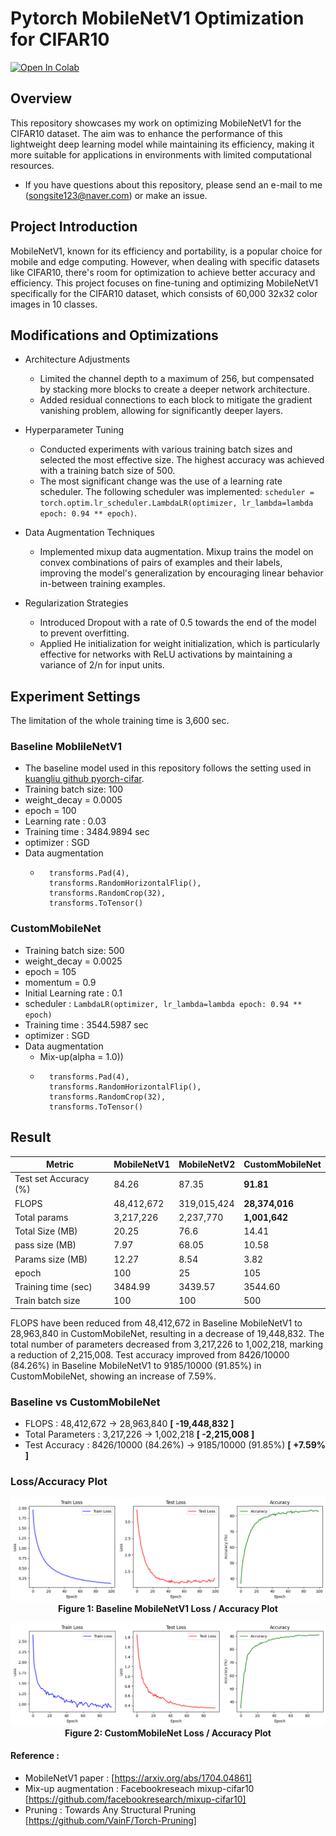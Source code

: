 # Pytorch MobileNetV1 Optimization for CIFAR10
[![Open In Colab](https://colab.research.google.com/assets/colab-badge.svg)](https://colab.research.google.com/github/Song-Joo-Young/MobileNetV1-Optimization-for-CIFAR10/blob/main/MobileNet_CIFAR10_Optimization.ipynb)

## Overview
This repository showcases my work on optimizing MobileNetV1 for the CIFAR10 dataset. The aim was to enhance the performance of this lightweight deep learning model while maintaining its efficiency, making it more suitable for applications in environments with limited computational resources.
* If you have questions about this repository, please send an e-mail to me (songsite123@naver.com) or make an issue.

## Project Introduction
MobileNetV1, known for its efficiency and portability, is a popular choice for mobile and edge computing. However, when dealing with specific datasets like CIFAR10, there's room for optimization to achieve better accuracy and efficiency. This project focuses on fine-tuning and optimizing MobileNetV1 specifically for the CIFAR10 dataset, which consists of 60,000 32x32 color images in 10 classes.

## Modifications and Optimizations
* Architecture Adjustments
  * Limited the channel depth to a maximum of 256, but compensated by stacking more blocks to create a deeper network architecture.
  * Added residual connections to each block to mitigate the gradient vanishing problem, allowing for significantly deeper layers.

* Hyperparameter Tuning
  * Conducted experiments with various training batch sizes and selected the most effective size. The highest accuracy was achieved with a training batch size of 500.
  * The most significant change was the use of a learning rate scheduler. The following scheduler was implemented: `scheduler = torch.optim.lr_scheduler.LambdaLR(optimizer, lr_lambda=lambda epoch: 0.94 ** epoch)`.

* Data Augmentation Techniques
  * Implemented mixup data augmentation. Mixup trains the model on convex combinations of pairs of examples and their labels, improving the model's generalization by encouraging linear behavior in-between training examples.

* Regularization Strategies
  * Introduced Dropout with a rate of 0.5 towards the end of the model to prevent overfitting.
  * Applied He initialization for weight initialization, which is particularly effective for networks with ReLU activations by maintaining a variance of 2/n for input units.



## Experiment Settings
The limitation of the whole training time is 3,600 sec.
### Baseline MoblileNetV1
* The baseline model used in this repository follows the setting used in [kuangliu github pyorch-cifar](https://github.com/kuangliu/pytorch-cifar/blob/master/models/mobilenet.py).
* Training batch size: 100
* weight_decay = 0.0005
* epoch = 100
* Learning rate : 0.03
* Training time : 3484.9894 sec
* optimizer : SGD
* Data augmentation
  *       transforms.Pad(4),
          transforms.RandomHorizontalFlip(),
          transforms.RandomCrop(32),
          transforms.ToTensor()
      
### CustomMobileNet
* Training batch size: 500
* weight_decay = 0.0025
* epoch = 105
* momentum = 0.9
* Initial Learning rate : 0.1
* scheduler : `LambdaLR(optimizer, lr_lambda=lambda epoch: 0.94 ** epoch)`
* Training time : 3544.5987 sec
* optimizer : SGD
* Data augmentation
  * Mix-up(alpha = 1.0)) 
  *       transforms.Pad(4),
          transforms.RandomHorizontalFlip(),
          transforms.RandomCrop(32),
          transforms.ToTensor()

## Result
| Metric               | MobileNetV1   | MobileNetV2   | CustomMobileNet |
|----------------------|---------------|---------------|-----------------|
| Test set Accuracy (%)| 84.26         | 87.35         | **91.81**       |
| FLOPS                | 48,412,672    | 319,015,424   | **28,374,016**  |
| Total params         | 3,217,226     | 2,237,770     | **1,001,642**   |
| Total Size (MB)      | 20.25         | 76.6          | 14.41           |
| pass size (MB)       | 7.97          | 68.05         | 10.58           |
| Params size (MB)     | 12.27         | 8.54          | 3.82            |
| epoch                | 100           | 25            | 105             |
| Training time (sec)  | 3484.99       | 3439.57       | 3544.60         |
| Train batch size     | 100           | 100           | 500             |

FLOPS have been reduced from 48,412,672 in Baseline MobileNetV1 to 28,963,840 in CustomMobileNet, resulting in a decrease of 19,448,832. The total number of parameters decreased from 3,217,226 to 1,002,218, marking a reduction of 2,215,008. Test accuracy improved from 8426/10000 (84.26%) in Baseline MobileNetV1 to 9185/10000 (91.85%) in CustomMobileNet, showing an increase of 7.59%.

### Baseline vs CustomMobileNet
* FLOPS : 48,412,672 → 28,963,840 **[ -19,448,832 ]**
* Total Parameters : 3,217,226 → 1,002,218 **[ -2,215,008 ]**
* Test Accuracy : 8426/10000 (84.26%) → 9185/10000 (91.85%) **[ +7.59% ]**
  
### Loss/Accuracy Plot

<p align="center">
  <img src="figures/Baseline%20MobileNetV1_Plot.png" alt="Baseline MobileNetV1 plot">
  <br>
  <strong>Figure 1: Baseline MobileNetV1 Loss / Accuracy Plot</strong>
</p>

<p align="center">
  <img src="figures/CustomMobileNet_Plot.png" alt="CustomMobileNet plot">
  <br>
  <strong>Figure 2: CustomMobileNet Loss / Accuracy Plot</strong>
</p>





#### Reference : 
* MobileNetV1 paper : [https://arxiv.org/abs/1704.04861]
* Mix-up augmentation : Facebookreseach mixup-cifar10 [https://github.com/facebookresearch/mixup-cifar10]
* Pruning : Towards Any Structural Pruning [https://github.com/VainF/Torch-Pruning]
